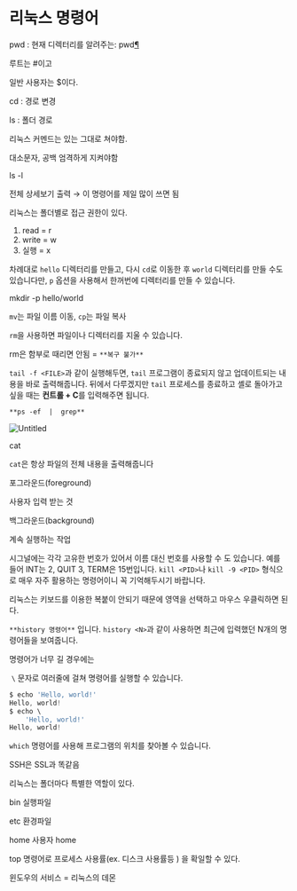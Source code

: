# 리눅스 명령어

pwd : 현재 디렉터리를 알려주는: pwd[¶](http://100.20.209.25:81/redmine/projects/research/wiki/%EB%A6%AC%EB%88%85%EC%8A%A4_%EB%AA%85%EB%A0%B9%EC%96%B4_%EA%B0%84%EB%8B%A8_%EB%B0%B0%EC%9A%B0%EA%B8%B0#2-%ED%98%84%EC%9E%AC-%EB%94%94%EB%A0%89%ED%84%B0%EB%A6%AC%EB%A5%BC-%EC%95%8C%EB%A0%A4%EC%A3%BC%EB%8A%94-pwd)

루트는 #이고 

일반 사용자는 $이다.

cd : 경로 변경 

ls : 폴더 경로

리눅스 커멘드는 있는 그대로 쳐야함.

대소문자, 공백 엄격하게 지켜야함

ls -l 

전체 상세보기 출력 → 이 명령어를 제일 많이 쓰면 됨

리눅스는 폴더별로 접근 권한이 있다.

1. read = r
2. write = w
3. 실행 = x

차례대로 `hello` 디렉터리를 만들고, 다시 `cd`로 이동한 후 `world` 디렉터리를 만들 수도 있습니다만, `p` 옵션을 사용해서 한꺼번에 디렉터리를 만들 수 있습니다.

mkdir -p hello/world

`mv`는 파일 이름 이동, `cp`는 파일 복사

`rm`을 사용하면 파일이나 디렉터리를 지울 수 있습니다.

rm은 함부로 때리면 안됨 = `**복구 불가**`

`tail -f <FILE>`과 같이 실행해두면, `tail` 프로그램이 종료되지 않고 업데이트되는 내용을 바로 출력해줍니다. 뒤에서 다루겠지만 `tail` 프로세스를 종료하고 셸로 돌아가고 싶을 때는 **컨트롤 + C**를 입력해주면 됩니다.

`**ps -ef  |  grep**` 

![Untitled](https://s3-us-west-2.amazonaws.com/secure.notion-static.com/1d3da87a-f775-4fdf-81c1-25f5d743fa37/Untitled.png)

cat

`cat`은 항상 파일의 전체 내용을 출력해줍니다

포그라운드(foreground) 

사용자 입력 받는 것 

백그라운드(background)

계속 실행하는 작업

시그널에는 각각 고유한 번호가 있어서 이름 대신 번호를 사용할 수 도 있습니다. 예를 들어 INT는 2, QUIT 3, TERM은 15번입니다. `kill <PID>`나 `kill -9 <PID>` 형식으로 매우 자주 활용하는 명령어이니 꼭 기억해두시기 바랍니다.

리눅스는 키보드를 이용한 복붙이 안되기 때문에 영역을 선택하고 마우스 우클릭하면 된다.

`**history 명령어**` 입니다. `history <N>`과 같이 사용하면 최근에 입력했던 N개의 명령어들을 보여줍니다.

명령어가 너무 길 경우에는 

 `\` 문자로 여러줄에 걸쳐 명령어를 실행할 수 있습니다.

```jsx
$ echo 'Hello, world!'
Hello, world!
$ echo \
    'Hello, world!'
Hello, world!
```

`which` 명령어를 사용해 프로그램의 위치를 찾아볼 수 있습니다.

SSH은 SSL과 똑같음

리눅스는 폴더마다 특별한 역할이 있다.

bin 실행파일

etc 환경파일 

home 사용자 home 

top 명령어로 프로세스 사용률(ex. 디스크 사용률등 ) 을 확일할 수 있다.

윈도우의 서비스 = 리눅스의 데몬